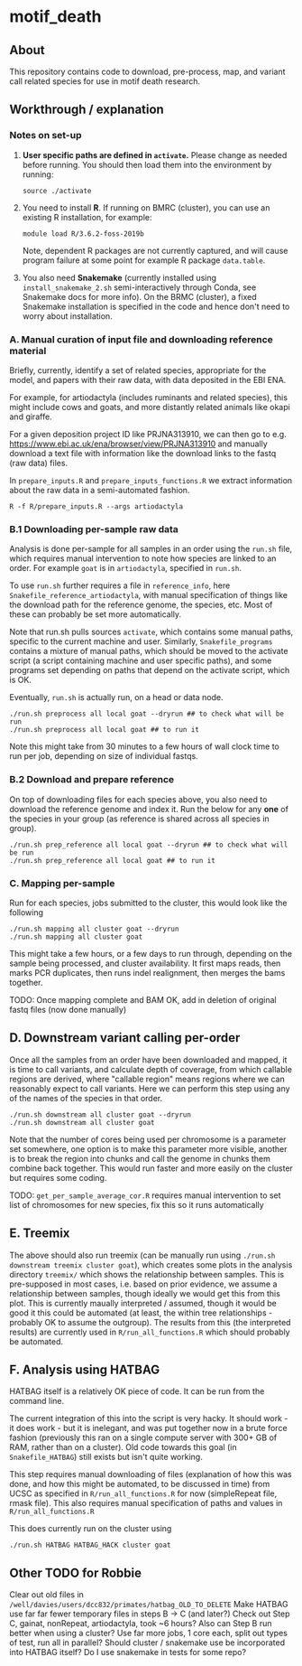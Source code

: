 motif_death
===========

## About

This repository contains code to download, pre-process, map, and variant call related species for use in motif death research.

## Workthrough / explanation

### Notes on set-up
1. **User specific paths are defined in `activate`.** Please change as needed before running. You should then load them into the environment by running:

    ```
    source ./activate
    ```

2. You need to install **R**. If running on BMRC (cluster), you can use an existing R installation, for example:

    ```
    module load R/3.6.2-foss-2019b
    ```

    Note, dependent R packages are not currently captured, and will cause program failure at some point for example R package `data.table`.

3. You also need **Snakemake** (currently installed using `install_snakemake_2.sh` semi-interactively through Conda, see Snakemake docs for more info).  On the BRMC (cluster), a fixed Snakemake installation is specified in the code and hence don't need to worry about installation. 

### A. Manual curation of input file and downloading reference material

Briefly, currently, identify a set of related species, appropriate for the model, and papers with their raw data, with data deposited in the EBI ENA. 

For example, for artiodactyla (includes ruminants and related species), this might include cows and goats, and more distantly related animals like okapi and giraffe.

For a given deposition project ID like PRJNA313910, we can then go to e.g. https://www.ebi.ac.uk/ena/browser/view/PRJNA313910 and manually download a text file with information like the download links to the fastq (raw data) files.

In `prepare_inputs.R` and `prepare_inputs_functions.R` we extract information about the raw data in a semi-automated fashion.

```
R -f R/prepare_inputs.R --args artiodactyla
```

### B.1 Downloading per-sample raw data

Analysis is done per-sample for all samples in an order using the `run.sh` file, which requires manual intervention to note how species are linked to an order. For example `goat` is in `artiodactyla`, specified in `run.sh`.

To use `run.sh` further requires a file in `reference_info`, here `Snakefile_reference_artiodactyla`, with manual specification of things like the download path for the reference genome, the species, etc. Most of these can probably be set more automatically.

Note that run.sh pulls sources `activate`, which contains some manual paths, specific to the current machine and user. Similarly, `Snakefile_programs` contains a mixture of manual paths, which should be moved to the activate script (a script containing machine and user specific paths), and some programs set depending on paths that depend on the activate script, which is OK. 

Eventually, `run.sh` is actually run, on a head or data node. 
```
./run.sh preprocess all local goat --dryrun ## to check what will be run
./run.sh preprocess all local goat ## to run it
```
Note this might take from 30 minutes to a few hours of wall clock time to run per job, depending on size of individual fastqs.

### B.2 Download and prepare reference

On top of downloading files for each species above, you also need to download the reference genome and index it.
Run the below for any **one** of the species in your group (as reference is shared across all species in group).

```
./run.sh prep_reference all local goat --dryrun ## to check what will be run
./run.sh prep_reference all local goat ## to run it
```

### C. Mapping per-sample

Run for each species, jobs submitted to the cluster, this would look like the following

```
./run.sh mapping all cluster goat --dryrun
./run.sh mapping all cluster goat
```

This might take a few hours, or a few days to run through, depending on the sample being processed, and cluster availability. It first maps reads, then marks PCR duplicates, then runs indel realignment, then merges the bams together.

TODO: Once mapping complete and BAM OK, add in deletion of original fastq files (now done manually)

## D. Downstream variant calling per-order

Once all the samples from an order have been downloaded and mapped, it is time to call variants, and calculate depth of coverage, from which callable regions are derived, where "callable region" means regions where we can reasonably expect to call variants. Here we can perform this step using any of the names of the species in that order.

```
./run.sh downstream all cluster goat --dryrun
./run.sh downstream all cluster goat
```

Note that the number of cores being used per chromosome is a parameter set somewhere, one option is to make this parameter more visible, another is to break the region into chunks and call the genome in chunks them combine back together. This would run faster and more easily on the cluster but requires some coding.

TODO: `get_per_sample_average_cor.R` requires manual intervention to set list of chromosomes for new species, fix this so it runs automatically

## E. Treemix

The above should also run treemix (can be manually run using `./run.sh downstream treemix cluster goat`), which creates some plots in the analysis directory `treemix/` which shows the relationship between samples. This is pre-supposed in most cases, i.e. based on prior evidence, we assume a relationship between samples, though ideally we would get this from this plot. This is currently maually interpreted / assumed, though it would be good it this could be automated (at least, the within tree relationships - probably OK to assume the outgroup). The results from this (the interpreted results) are currently used in `R/run_all_functions.R` which should probably be automated.

## F. Analysis using HATBAG

HATBAG itself is a relatively OK piece of code. It can be run from the command line.

The current integration of this into the script is very hacky. It should work - it does work - but it is inelegant, and was put together now in a brute force fashion (previously this ran on a single compute server with 300+ GB of RAM, rather than on a cluster). Old code towards this goal (in `Snakefile_HATBAG`) still exists but isn't quite working.

This step requires manual downloading of files (explanation of how this was done, and how this might be automated, to be discussed in time) from UCSC as specified in `R/run_all_functions.R` for now (simpleRepeat file, rmask file). This also requires manual specification of paths and values in `R/run_all_functions.R`

This does currently run on the cluster using

```
./run.sh HATBAG HATBAG_HACK cluster goat
```

## Other TODO for Robbie

Clear out old files in `/well/davies/users/dcc832/primates/hatbag_OLD_TO_DELETE`
Make HATBAG use far far fewer temporary files in steps B -> C (and later?)
Check out Step C, gainat, nonRepeat, artiodactyla, took ~6 hours?
Also can Step B run better when using a cluster? Use far more jobs, 1 core each, split out types of test, run all in parallel?
Should cluster / snakemake use be incorporated into HATBAG itself? Do I use snakemake in tests for some repo? 

